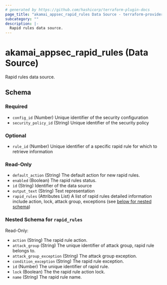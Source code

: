 ```yaml
---
# generated by https://github.com/hashicorp/terraform-plugin-docs
page_title: "akamai_appsec_rapid_rules Data Source - terraform-provider-akamai"
subcategory: ""
description: |-
  Rapid rules data source.
---
```


# akamai_appsec_rapid_rules (Data Source)

Rapid rules data source.



<!-- schema generated by tfplugindocs -->
## Schema

### Required

- `config_id` (Number) Unique identifier of the security configuration
- `security_policy_id` (String) Unique identifier of the security policy

### Optional

- `rule_id` (Number) Unique identifier of a specific rapid rule for which to retrieve information

### Read-Only

- `default_action` (String) The default action for new rapid rules.
- `enabled` (Boolean) The rapid rules status.
- `id` (String) Identifier of the data source
- `output_text` (String) Text representation
- `rapid_rules` (Attributes List) A list of rapid rules detailed information include action, lock, attack group, exceptions (see [below for nested schema](#nestedatt--rapid_rules))

<a id="nestedatt--rapid_rules"></a>
### Nested Schema for `rapid_rules`

Read-Only:

- `action` (String) The rapid rule action.
- `attack_group` (String) The unique identifier of attack group, rapid rule belongs to.
- `attack_group_exception` (String) The attack group exception.
- `condition_exception` (String) The rapid rule exception.
- `id` (Number) The unique identifier of rapid rule.
- `lock` (Boolean) The the rapid rule action lock.
- `name` (String) The rapid rule name.
